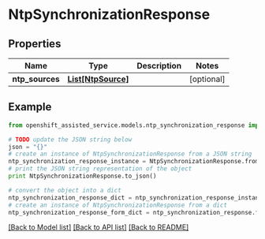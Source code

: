 # NtpSynchronizationResponse


## Properties
Name | Type | Description | Notes
------------ | ------------- | ------------- | -------------
**ntp_sources** | [**List[NtpSource]**](NtpSource.md) |  | [optional] 

## Example

```python
from openshift_assisted_service.models.ntp_synchronization_response import NtpSynchronizationResponse

# TODO update the JSON string below
json = "{}"
# create an instance of NtpSynchronizationResponse from a JSON string
ntp_synchronization_response_instance = NtpSynchronizationResponse.from_json(json)
# print the JSON string representation of the object
print NtpSynchronizationResponse.to_json()

# convert the object into a dict
ntp_synchronization_response_dict = ntp_synchronization_response_instance.to_dict()
# create an instance of NtpSynchronizationResponse from a dict
ntp_synchronization_response_form_dict = ntp_synchronization_response.from_dict(ntp_synchronization_response_dict)
```
[[Back to Model list]](../README.md#documentation-for-models) [[Back to API list]](../README.md#documentation-for-api-endpoints) [[Back to README]](../README.md)


